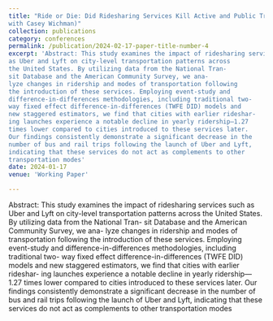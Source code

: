 ```yaml
---
title: "Ride or Die: Did Ridesharing Services Kill Active and Public Transit? (Joint
with Casey Wichman)"
collection: publications
category: conferences
permalink: /publication/2024-02-17-paper-title-number-4
excerpt: 'Abstract: This study examines the impact of ridesharing services such
as Uber and Lyft on city-level transportation patterns across
the United States. By utilizing data from the National Tran-
sit Database and the American Community Survey, we ana-
lyze changes in ridership and modes of transportation following
the introduction of these services. Employing event-study and
difference-in-differences methodologies, including traditional two-
way fixed effect difference-in-differences (TWFE DID) models and
new staggered estimators, we find that cities with earlier rideshar-
ing launches experience a notable decline in yearly ridership—1.27
times lower compared to cities introduced to these services later.
Our findings consistently demonstrate a significant decrease in the
number of bus and rail trips following the launch of Uber and Lyft,
indicating that these services do not act as complements to other
transportation modes'
date: 2024-01-17
venue: 'Working Paper'

---
```

Abstract: This study examines the impact of ridesharing services such
as Uber and Lyft on city-level transportation patterns across
the United States. By utilizing data from the National Tran-
sit Database and the American Community Survey, we ana-
lyze changes in ridership and modes of transportation following
the introduction of these services. Employing event-study and
difference-in-differences methodologies, including traditional two-
way fixed effect difference-in-differences (TWFE DID) models and
new staggered estimators, we find that cities with earlier rideshar-
ing launches experience a notable decline in yearly ridership—1.27
times lower compared to cities introduced to these services later.
Our findings consistently demonstrate a significant decrease in the
number of bus and rail trips following the launch of Uber and Lyft,
indicating that these services do not act as complements to other
transportation modes

